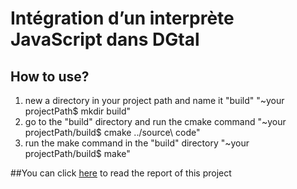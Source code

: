 # Intégration d’un interprète JavaScript dans DGtal
## How to use?
1. new a directory in your project path and name it "build" "~your projectPath$ mkdir build"
2. go to the "build" directory and run the cmake command "~your projectPath/build$ cmake ../source\ code"
3. run the make command in the "build" directory "~your projectPath/build$ make"

##You can click [here](https://www.sharelatex.com/project/58340f92c0f0db5876a1a377) to read the report of this project
